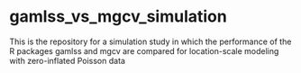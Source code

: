 # gamlss_vs_mgcv_simulation
This is the repository for a simulation study in which the performance of the R packages gamlss and mgcv are compared for location-scale modeling with zero-inflated Poisson data
